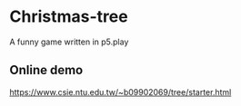# Christmas-tree
A funny game written in p5.play
## Online demo
https://www.csie.ntu.edu.tw/~b09902069/tree/starter.html
